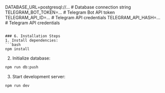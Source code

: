DATABASE_URL=postgresql://...      # Database connection string
TELEGRAM_BOT_TOKEN=...            # Telegram Bot API token
TELEGRAM_API_ID=...               # Telegram API credentials
TELEGRAM_API_HASH=...             # Telegram API credentials
```

### 6. Installation Steps
1. Install dependencies:
```bash
npm install
```

2. Initialize database:
```bash
npm run db:push
```

3. Start development server:
```bash
npm run dev